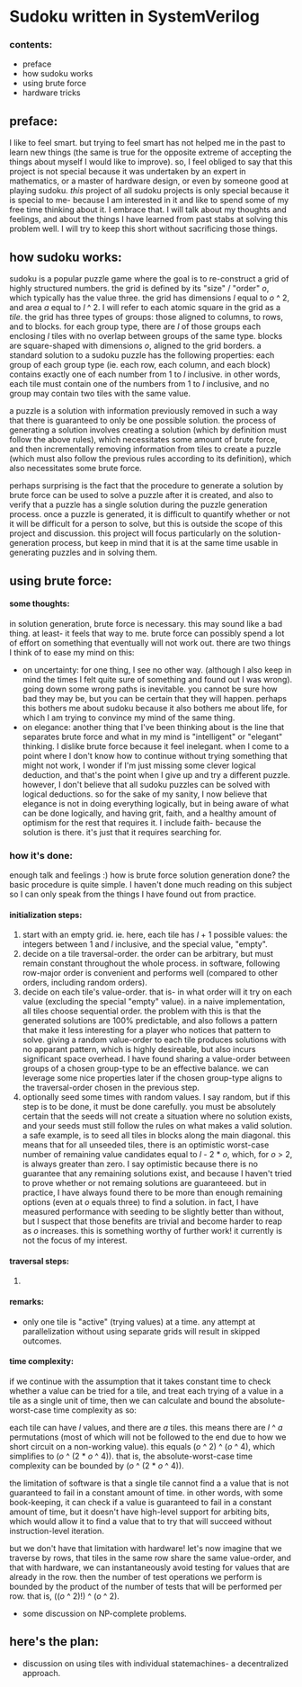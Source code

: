 
# Sudoku written in SystemVerilog

### contents:

- preface
- how sudoku works
- using brute force
- hardware tricks





## preface:

I like to feel smart. but trying to feel smart has not helped me in the past to learn new things (the same is true for the opposite extreme of accepting the things about myself I would like to improve). so, I feel obliged to say that this project is not special because it was undertaken by an expert in mathematics, or a master of hardware design, or even by someone good at playing sudoku. _this_ project of all sudoku projects is only special because it is special to me- because I am interested in it and like to spend some of my free time thinking about it. I embrace that. I will talk about my thoughts and feelings, and about the things I have learned from past stabs at solving this problem well. I will try to keep this short without sacrificing those things.





## how sudoku works:

sudoku is a popular puzzle game where the goal is to re-construct a grid of highly structured numbers. the grid is defined by its "size" / "order" _o_, which typically has the value three. the grid has dimensions _l_ equal to _o_ ^ 2, and area _a_ equal to _l_ ^ 2. I will refer to each atomic square in the grid as a _tile_. the grid has three types of groups: those aligned to columns, to rows, and to blocks. for each group type, there are _l_ of those groups each enclosing _l_ tiles with no overlap between groups of the same type. blocks are square-shaped with dimensions _o_, aligned to the grid borders. a standard solution to a sudoku puzzle has the following properties: each group of each group type (ie. each row, each column, and each block) contains exactly one of each number from 1 to _l_ inclusive. in other words, each tile must contain one of the numbers from 1 to _l_ inclusive, and no group may contain two tiles with the same value.

a puzzle is a solution with information previously removed in such a way that there is guaranteed to only be one possible solution. the process of generating a solution involves creating a solution (which by definition must follow the above rules), which necessitates some amount of brute force, and then incrementally removing information from tiles to create a puzzle (which must also follow the previous rules according to its definition), which also necessitates some brute force.

perhaps surprising is the fact that the procedure to generate a solution by brute force can be used to solve a puzzle after it is created, and also to verify that a puzzle has a single solution during the puzzle generation process. once a puzzle is generated, it is difficult to quantify whether or not it will be difficult for a person to solve, but this is outside the scope of this project and discussion. this project will focus particularly on the solution-generation process, but keep in mind that it is at the same time usable in generating puzzles and in solving them.





## using brute force:

#### some thoughts:

in solution generation, brute force is necessary. this may sound like a bad thing. at least- it feels that way to me. brute force can possibly spend a lot of effort on something that eventually will not work out. there are two things I think of to ease my mind on this:
- on uncertainty: for one thing, I see no other way. (although I also keep in mind the times I felt quite sure of something and found out I was wrong). going down some wrong paths is inevitable. you cannot be sure how bad they may be, but you can be certain that they will happen. perhaps this bothers me about sudoku because it also bothers me about life, for which I am trying to convince my mind of the same thing.
- on elegance: another thing that I've been thinking about is the line that separates brute force and what in my mind is "intelligent" or "elegant" thinking. I dislike brute force because it feel inelegant. when I come to a point where I don't know how to continue without trying something that might not work, I wonder if I'm just missing some clever logical deduction, and that's the point when I give up and try a different puzzle. however, I don't believe that all sudoku puzzles can be solved with logical deductions. so for the sake of my sanity, I now believe that elegance is not in doing everything logically, but in being aware of what can be done logically, and having grit, faith, and a healthy amount of optimism for the rest that requires it. I include faith- because the solution is there. it's just that it requires searching for.


### how it's done:

enough talk and feelings :) how is brute force solution generation done? the basic procedure is quite simple. I haven't done much reading on this subject so I can only speak from the things I have found out from practice.


#### initialization steps:

1. start with an empty grid. ie. here, each tile has _l_ + 1 possible values: the integers between 1 and _l_ inclusive, and the special value, "empty".
1. decide on a tile traversal-order. the order can be arbitrary, but must remain constant throughout the whole process. in software, following row-major order is convenient and performs well (compared to other orders, including random orders).
1. decide on each tile's value-order. that is- in what order will it try on each value (excluding the special "empty" value). in a naive implementation, all tiles choose sequential order. the problem with this is that the generated solutions are 100% predictable, and also follows a pattern that make it less interesting for a player who notices that pattern to solve. giving a random value-order to each tile produces solutions with no apparant pattern, which is highly desireable, but also incurs significant space overhead. I have found sharing a value-order between groups of a chosen group-type to be an effective balance. we can leverage some nice properties later if the chosen group-type aligns to the traversal-order chosen in the previous step.
1. optionally seed some times with random values. I say random, but if this step is to be done, it must be done carefully. you must be absolutely certain that the seeds will not create a situation where no solution exists, and your seeds must still follow the rules on what makes a valid solution. a safe example, is to seed all tiles in blocks along the main diagonal. this means that for all unseeded tiles, there is an optimistic worst-case number of remaining value candidates equal to _l_ - 2 * _o_, which, for _o_ > 2, is always greater than zero. I say optimistic because there is no guarantee that any remaining solutions exist, and because I haven't tried to prove whether or not remaing solutions are guaranteeed. but in practice, I have always found there to be more than enough remaining options (even at _o_ equals three) to find a solution. in fact, I have measured performance with seeding to be slightly better than without, but I suspect that those benefits are trivial and become harder to reap as _o_ increases. this is something worthy of further work! it currently is not the focus of my interest.


#### traversal steps:

1. 


#### remarks:

- only one tile is "active" (trying values) at a time. any attempt at parallelization without using separate grids will result in skipped outcomes.


#### time complexity:

if we continue with the assumption that it takes constant time to check whether a value can be tried for a tile, and treat each trying of a value in a tile as a single unit of time, then we can calculate and bound the absolute-worst-case time complexity as so:

each tile can have _l_ values, and there are _a_ tiles. this means there are _l_ ^ _a_ permutations (most of which will not be followed to the end due to how we short circuit on a non-working value). this equals (_o_ ^ 2) ^ (_o_ ^ 4), which simplifies to (_o_ ^ (2 * _o_ ^ 4)). that is, the absolute-worst-case time complexity can be bounded by (_o_ ^ (2 * _o_ ^ 4)).

the limitation of software is that a single tile cannot find a a value that is not guaranteed to fail in a constant amount of time. in other words, with some book-keeping, it can check if a value is guaranteed to fail in a constant amount of time, but it doesn't have high-level support for arbiting bits, which would allow it to find a value that to try that will succeed without instruction-level iteration.

but we don't have that limitation with hardware! let's now imagine that we traverse by rows, that tiles in the same row share the same value-order, and that with hardware, we can instantaneously avoid testing for values that are already in the row. then the number of test operations we perform is bounded by the product of the number of tests that will be performed per row. that is, ((_o_ ^ 2)!) ^ (_o_ ^ 2).

* some discussion on NP-complete problems.





## here's the plan:

* discussion on using tiles with individual statemachines- a decentralized approach.



